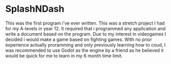 # SplashNDash

This was the first program i've ever written. This was a stretch project I had for my A-levels in year 12. It required that i programmed any application and write a document based on the program. Due to my interest in videogames I decided i would make a game based on fighting games. With no prior experience actually proramming and only previously learning how to coud, I was recommended to use Godot as the engine by a friend as he believed it would be quick for me to learn in my 6 month time limit. 

